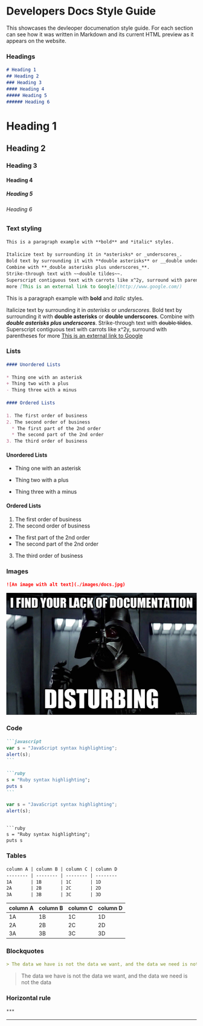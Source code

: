 # Developers Docs Style Guide

This showcases the devleoper documenation style guide. For each section can 
see how it was written in Markdown and its current HTML preview as it appears
on the website.

### Headings

```markdown
# Heading 1
## Heading 2
### Heading 3
#### Heading 4
##### Heading 5
###### Heading 6
```

# Heading 1
## Heading 2
### Heading 3
#### Heading 4
##### Heading 5
###### Heading 6

### Text styling

```markdown
This is a paragraph example with **bold** and *italic* styles.

Italicize text by surrounding it in *asterisks* or _underscores_.
Bold text by surrounding it with **double asterisks** or __double underscores__.
Combine with **_double asterisks plus underscores_**.
Strike-through text with ~~double tildes~~.
Superscript contiguous text with carrots like x^2y, surround with parentheses for
more [This is an external link to Google](http://www.google.com/)
```

This is a paragraph example with **bold** and *italic* styles.

Italicize text by surrounding it in *asterisks* or _underscores_.
Bold text by surrounding it with **double asterisks** or __double underscores__.
Combine with **_double asterisks plus underscores_**.
Strike-through text with ~~double tildes~~.
Superscript contiguous text with carrots like x^2y, surround with parentheses for
more [This is an external link to Google](http://www.google.com/)


### Lists

```markdown
#### Unordered Lists

* Thing one with an asterisk
+ Thing two with a plus
- Thing three with a minus

#### Ordered Lists

1. The first order of business
2. The second order of business
  * The first part of the 2nd order
  * The second part of the 2nd order
3. The third order of business
```

#### Unordered Lists

* Thing one with an asterisk
+ Thing two with a plus
- Thing three with a minus

#### Ordered Lists

1. The first order of business
2. The second order of business
  * The first part of the 2nd order
  * The second part of the 2nd order
3. The third order of business

### Images

```markdown
![An image with alt text](./images/docs.jpg)
```

![An image with alt text](./images/docs.jpg)

### Code

``````markdown
```javascript
var s = "JavaScript syntax highlighting";
alert(s);
```

```ruby
s = "Ruby syntax highlighting";
puts s
```
``````

```javascript
var s = "JavaScript syntax highlighting";
alert(s);
```
```

```ruby
s = "Ruby syntax highlighting";
puts s
```



### Tables

```markdown
column A | column B | column C | column D
-------- | -------- | -------- | --------
1A       | 1B       | 1C       | 1D
2A       | 2B       | 2C       | 2D
3A       | 3B       | 3C       | 3D
```

column A | column B | column C | column D
-------- | -------- | -------- | --------
1A       | 1B       | 1C       | 1D
2A       | 2B       | 2C       | 2D
3A       | 3B       | 3C       | 3D


### Blockquotes

```markdown
> The data we have is not the data we want, and the data we need is not the data
```


> The data we have is not the data we want, and the data we need is not the data

### Horizontal rule

```markdown
***
```

***



